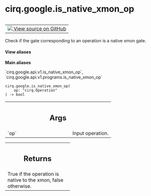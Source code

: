 <div itemscope itemtype="http://developers.google.com/ReferenceObject">
<meta itemprop="name" content="cirq.google.is_native_xmon_op" />
<meta itemprop="path" content="Stable" />
</div>

# cirq.google.is_native_xmon_op

<!-- Insert buttons and diff -->

<table class="tfo-notebook-buttons tfo-api" align="left">

<td>
  <a target="_blank" href="https://github.com/quantumlib/cirq/tree/master/cirq/google/api/v1/programs.py">
    <img src="https://www.tensorflow.org/images/GitHub-Mark-32px.png" />
    View source on GitHub
  </a>
</td>
</table>



Check if the gate corresponding to an operation is a native xmon gate.

<section class="expandable">
  <h4 class="showalways">View aliases</h4>
  <p>
<b>Main aliases</b>
<p>`cirq.google.api.v1.is_native_xmon_op`, `cirq.google.api.v1.programs.is_native_xmon_op`</p>
</p>
</section>

<pre class="devsite-click-to-copy prettyprint lang-py tfo-signature-link">
<code>cirq.google.is_native_xmon_op(
    op: "cirq.Operation"
) -> bool
</code></pre>



<!-- Placeholder for "Used in" -->


<!-- Tabular view -->
 <table class="responsive fixed orange">
<colgroup><col width="214px"><col></colgroup>
<tr><th colspan="2"><h2 class="add-link">Args</h2></th></tr>

<tr>
<td>
`op`
</td>
<td>
Input operation.
</td>
</tr>
</table>



<!-- Tabular view -->
 <table class="responsive fixed orange">
<colgroup><col width="214px"><col></colgroup>
<tr><th colspan="2"><h2 class="add-link">Returns</h2></th></tr>
<tr class="alt">
<td colspan="2">
True if the operation is native to the xmon, false otherwise.
</td>
</tr>

</table>

